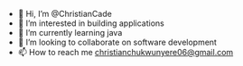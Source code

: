 - 👋 Hi, I’m @ChristianCade
- 👀 I’m interested in building applications 
- 🌱 I’m currently learning java
- 💞️ I’m looking to collaborate on software development 
- 📫 How to reach me christianchukwunyere06@gmail.com 

<!---
ChristianCade/ChristianCade is a ✨ special ✨ repository because its `README.md` (this file) appears on your GitHub profile.
You can click the Preview link to take a look at your changes.
--->
